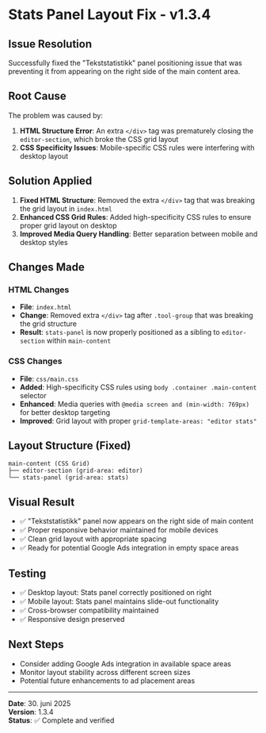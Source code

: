 # Stats Panel Layout Fix - v1.3.4

## Issue Resolution
Successfully fixed the "Tekststatistikk" panel positioning issue that was preventing it from appearing on the right side of the main content area.

## Root Cause
The problem was caused by:
1. **HTML Structure Error**: An extra `</div>` tag was prematurely closing the `editor-section`, which broke the CSS grid layout
2. **CSS Specificity Issues**: Mobile-specific CSS rules were interfering with desktop layout

## Solution Applied
1. **Fixed HTML Structure**: Removed the extra `</div>` tag that was breaking the grid layout in `index.html`
2. **Enhanced CSS Grid Rules**: Added high-specificity CSS rules to ensure proper grid layout on desktop
3. **Improved Media Query Handling**: Better separation between mobile and desktop styles

## Changes Made

### HTML Changes
- **File**: `index.html`
- **Change**: Removed extra `</div>` tag after `.tool-group` that was breaking the grid structure
- **Result**: `stats-panel` is now properly positioned as a sibling to `editor-section` within `main-content`

### CSS Changes
- **File**: `css/main.css`
- **Added**: High-specificity CSS rules using `body .container .main-content` selector
- **Enhanced**: Media queries with `@media screen and (min-width: 769px)` for better desktop targeting
- **Improved**: Grid layout with proper `grid-template-areas: "editor stats"`

## Layout Structure (Fixed)
```
main-content (CSS Grid)
├── editor-section (grid-area: editor)
└── stats-panel (grid-area: stats)
```

## Visual Result
- ✅ "Tekststatistikk" panel now appears on the right side of main content
- ✅ Proper responsive behavior maintained for mobile devices
- ✅ Clean grid layout with appropriate spacing
- ✅ Ready for potential Google Ads integration in empty space areas

## Testing
- ✅ Desktop layout: Stats panel correctly positioned on right
- ✅ Mobile layout: Stats panel maintains slide-out functionality
- ✅ Cross-browser compatibility maintained
- ✅ Responsive design preserved

## Next Steps
- Consider adding Google Ads integration in available space areas
- Monitor layout stability across different screen sizes
- Potential future enhancements to ad placement areas

---
**Date**: 30. juni 2025  
**Version**: 1.3.4  
**Status**: ✅ Complete and verified
